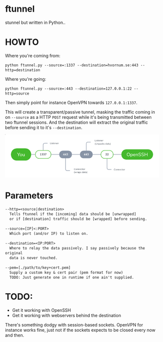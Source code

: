 # ftunnel
stunnel but written in Python..

# HOWTO

Where you're coming from:

    python ftunnel.py --source=:1337 --destination=hvornum.se:443 --http=destination

Where you're going:

    python ftunnel.py --source=:443 --destination=127.0.0.1:22 --http=source

Then simply point for instance OpenVPN towards `127.0.0.1:1337`.

This will create a transparent/passive tunnel, masking the traffic coming in on `--source` as a HTTP `POST` request while it's being transmitted between two ftunnel sessions. And the destination will extract the original traffic before sending it to it's `--destination`.

![overview](screenshot.png)

# Parameters

    --http=<source|destination>
      Tells ftunnel if the [incoming] data should be [unwrapped]
      or if [destination] traffic should be [wrapped] before sending.
    
    --source=[IP]<:PORT>
      Which port (and/or IP) to listen on.
    
    --destination=<IP:PORT>
      Where to relay the data passively. I say passively because the original
      data is never touched.
      
    --pem=[./path/to/key+cert.pem]
      Supply a custom key & cert pair (pem format for now)
      TODO: Just generate one in runtime if one ain't supplied.

# TODO:

 * Get it working with OpenSSH
 * Get it working with webservers behind the destination

There's something dodgy with session-based sockets.
OpenVPN for instance works fine, just not if the sockets expects
to be closed every now and then.
